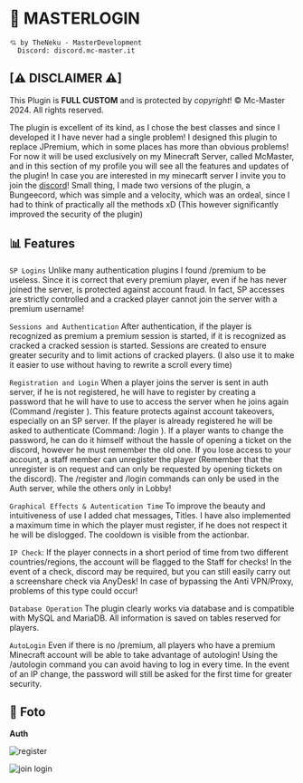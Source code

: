 # 🚀 MASTERLOGIN

```
💘 by TheNeku - MasterDevelopment
  Discord: discord.mc-master.it
```

## [⚠ DISCLAIMER ⚠]
This Plugin is **FULL CUSTOM** and is protected by *copyright*!
© Mc-Master 2024. All rights reserved.

The plugin is excellent of its kind, as I chose the best classes and since I developed it I have never had a single problem!
I designed this plugin to replace JPremium, which in some places has more than obvious problems!
For now it will be used exclusively on my Minecraft Server, called McMaster, and in this section of my profile you will see all the features and updates of the plugin!
In case you are interested in my minecarft server I invite you to join the [discord](https://discord.gg/mc-master)!
Small thing, I made two versions of the plugin, a Bungeecord, which was simple and a velocity, which was an ordeal, since I had to think of practically all the methods xD  (This however significantly improved the security of the plugin)

## 📊 Features

`SP Logins` Unlike many authentication plugins I found /premium to be useless. Since it is correct that every premium player, even if he has never joined the server, is protected against account fraud. In fact, SP accesses are strictly controlled and a cracked player cannot join the server with a premium username! 

`Sessions and Authentication` After authentication, if the player is recognized as premium a premium session is started, if it is recognized as cracked a cracked session is started. Sessions are created to ensure greater security and to limit actions of cracked players. (I also use it to make it easier to use without having to rewrite a scroll every time)

`Registration and Login` When a player joins the server is sent in auth server, if he is not registered, he will have to register by creating a password that he will have to use to access the server when he joins again (Command /register <password> <password>). This feature protects against account takeovers, especially on an SP server. If the player is already registered he will be asked to authenticate (Command: /login <password>). If a player wants to change the password, he can do it himself without the hassle of opening a ticket on the discord, however he must remember the old one. If you lose access to your account, a staff member can unregister the player (Remember that the unregister is on request and can only be requested by opening tickets on the discord). The /register and /login commands can only be used in the Auth server, while the others only in Lobby!

`Graphical Effects & Autentication Time` To improve the beauty and intuitiveness of use I added chat messages, Titles.
I have also implemented a maximum time in which the player must register, if he does not respect it he will be dislogged. The cooldown is visible from the actionbar.

`IP Check`: If the player connects in a short period of time from two different countries/regions, the account will be flagged to the Staff for checks! In the event of a check, discord may be required, but you can still easily carry out a screenshare check via AnyDesk! In case of bypassing the Anti VPN/Proxy, problems of this type could occur!

`Database Operation` The plugin clearly works via database and is compatible with MySQL and MariaDB. All information is saved on tables reserved for players.

`AutoLogin` Even if there is no /premium, all players who have a premium Minecraft account will be able to take advantage of autologin! Using the /autologin command you can avoid having to log in every time.
In the event of an IP change, the password will still be asked for the first time for greater security.

## 📸 Foto

**Auth**

![register](https://github.com/user-attachments/assets/797ad010-af6f-401f-8539-ffbb3f74c0cc)

![join login](https://github.com/user-attachments/assets/4693b7a5-5143-4a4d-af81-73a69deda953)

